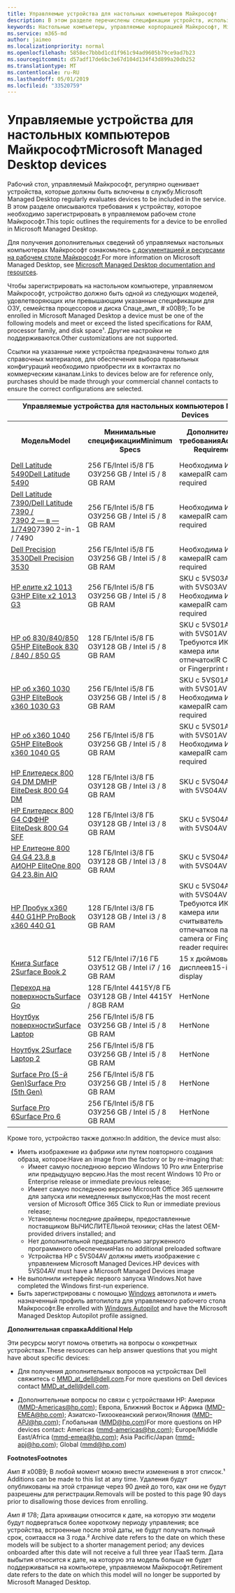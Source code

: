 ```yaml
---
title: Управляемые устройства для настольных компьютеров Майкрософт
description: В этом разделе перечислены спецификации устройств, используемые в Microsoft Managed Desktop.
keywords: Настольные компьютеры, управляемые корпорацией Майкрософт, Microsoft 365, служба, документация
ms.service: m365-md
author: jaimeo
ms.localizationpriority: normal
ms.openlocfilehash: 5858ec7bbbd1cd1f961c94ad9605b79ce9ad7b23
ms.sourcegitcommit: d57adf17de6bc3e67d104d134f43d899a20db252
ms.translationtype: MT
ms.contentlocale: ru-RU
ms.lasthandoff: 05/01/2019
ms.locfileid: "33520759"
---
```

# <a name="microsoft-managed-desktop-devices"></a><span data-ttu-id="65388-104">Управляемые устройства для настольных компьютеров Майкрософт</span><span class="sxs-lookup"><span data-stu-id="65388-104">Microsoft Managed Desktop devices</span></span> 

<span data-ttu-id="65388-105">Рабочий стол, управляемый Майкрософт, регулярно оценивает устройства, которые должны быть включены в службу.</span><span class="sxs-lookup"><span data-stu-id="65388-105">Microsoft Managed Desktop regularly evaluates devices to be included in the service.</span></span> <span data-ttu-id="65388-106">В этом разделе описываются требования к устройству, которое необходимо зарегистрировать в управляемом рабочем столе Майкрософт.</span><span class="sxs-lookup"><span data-stu-id="65388-106">This topic outlines the requirements for a device to be enrolled in Microsoft Managed Desktop.</span></span>

<span data-ttu-id="65388-107">Для получения дополнительных сведений об управляемых настольных компьютерах Майкрософт ознакомьтесь [с документацией и ресурсами на рабочем столе Майкрософт](https://docs.microsoft.com/microsoft-365/managed-desktop/).</span><span class="sxs-lookup"><span data-stu-id="65388-107">For more information on Microsoft Managed Desktop, see [Microsoft Managed Desktop documentation and resources](https://docs.microsoft.com/microsoft-365/managed-desktop/).</span></span> 

<!-- Microsoft 365 E5; Device as a Service -->
<!-- Split from device & technologies topic. Destination topic for aka.ms/device-list  -->
<span data-ttu-id="65388-108">Чтобы зарегистрировать на настольном компьютере, управляемом Майкрософт, устройство должно быть одной из следующих моделей, удовлетворяющих или превышающим указанные спецификации для ОЗУ, семейства процессоров и диска Спаце_амп_ # x00B9;.</span><span class="sxs-lookup"><span data-stu-id="65388-108">To be enrolled in Microsoft Managed Desktop a device must be one of the following models and meet or exceed the listed specifications for RAM, processor family, and disk space&#x00B9;.</span></span> <span data-ttu-id="65388-109">Другие настройки не поддерживаются.</span><span class="sxs-lookup"><span data-stu-id="65388-109">Other customizations are not supported.</span></span> 

<span data-ttu-id="65388-110">Ссылки на указанные ниже устройства предназначены только для справочных материалов, для обеспечения выбора правильных конфигураций необходимо приобрести их в контактах по коммерческим каналам.</span><span class="sxs-lookup"><span data-stu-id="65388-110">Links to devices below are for reference only, purchases should be made through your commercial channel contacts to ensure the correct configurations are selected.</span></span>

<table>
<tr><th colspan="6"><span data-ttu-id="65388-111">Управляемые устройства для настольных компьютеров Майкрософт</span><span class="sxs-lookup"><span data-stu-id="65388-111">Microsoft Managed Desktop Devices</span></span></th></tr>
<tr><th><span data-ttu-id="65388-112">Модель</span><span class="sxs-lookup"><span data-stu-id="65388-112">Model</span></span></th><th><span data-ttu-id="65388-113">Минимальные спецификации</span><span class="sxs-lookup"><span data-stu-id="65388-113">Minimum Specs</span></span></th><th><span data-ttu-id="65388-114">Дополнительные требования</span><span class="sxs-lookup"><span data-stu-id="65388-114">Additional Requirements</span></span></th><th><span data-ttu-id="65388-115">&nbsp; &nbsp; Archive&nbsp; дате_амп_ # 178;&nbsp;&nbsp;&nbsp;&nbsp;&nbsp;</span><span class="sxs-lookup"><span data-stu-id="65388-115">Archive&nbsp;&nbsp;&nbsp; Date&#178;&nbsp;&nbsp;&nbsp;&nbsp;&nbsp;</span></span></th><th><span data-ttu-id="65388-116">Выбытие Дате_амп_ # 178;</span><span class="sxs-lookup"><span data-stu-id="65388-116">Retirement Date&#178;</span></span></th></tr>
<tr><td><span data-ttu-id="65388-117"><a href="https://www.dell.com/en-us/work/shop/cty/pdp/spd/latitude-14-5490-laptop?cid=265768&st=dell%2Blatitude%2B5490&VEN1=yKFOheND,73873544881479,901q5c14135,c,,%7BProductid%7D&VEN2=be,dell%2Blatitude%2B5490&lid=5980636&dgc=st&dgseg=so&acd=12309152537461020&VEN3=112504543746142297">Dell Latitude 5490</a></span><span class="sxs-lookup"><span data-stu-id="65388-117"><a href="https://www.dell.com/en-us/work/shop/cty/pdp/spd/latitude-14-5490-laptop?cid=265768&st=dell%2Blatitude%2B5490&VEN1=yKFOheND,73873544881479,901q5c14135,c,,%7BProductid%7D&VEN2=be,dell%2Blatitude%2B5490&lid=5980636&dgc=st&dgseg=so&acd=12309152537461020&VEN3=112504543746142297">Dell Latitude 5490</a></span></span></td><td><span data-ttu-id="65388-118">256 ГБ/Intel i5/8 ГБ ОЗУ</span><span class="sxs-lookup"><span data-stu-id="65388-118">256 GB / Intel i5 / 8 GB RAM</span></span></td><td><span data-ttu-id="65388-119">Необходима ИК-камера</span><span class="sxs-lookup"><span data-stu-id="65388-119">IR camera required</span></span></td><td><span data-ttu-id="65388-120">9 января 2020 г.</span><span class="sxs-lookup"><span data-stu-id="65388-120">Jan 9, 2020</span></span></td><td><span data-ttu-id="65388-121">9 января 2023 г.</span><span class="sxs-lookup"><span data-stu-id="65388-121">Jan 9, 2023</span></span></td></tr>
<tr><td><span data-ttu-id="65388-122"><a href="https://www.dell.com/en-us/work/shop/cty/pdp/spd/latitude-13-7390-2-in-1-laptop?cid=265768&st=dell%2Blatitude%2B7390%2B2-in-1&VEN1=bRXisqe7,73255069985268,901q5c14135,c,,%7BProductid%7D&VEN2=be,dell%2Blatitude%2B7390%2B2-in-1&lid=5981275&dgc=st&dgseg=so&acd=12309152537461020&VEN3=112504543746142297">Dell Latitude 7390/</span><span class="sxs-lookup"><span data-stu-id="65388-122"><a href="https://www.dell.com/en-us/work/shop/cty/pdp/spd/latitude-13-7390-2-in-1-laptop?cid=265768&st=dell%2Blatitude%2B7390%2B2-in-1&VEN1=bRXisqe7,73255069985268,901q5c14135,c,,%7BProductid%7D&VEN2=be,dell%2Blatitude%2B7390%2B2-in-1&lid=5981275&dgc=st&dgseg=so&acd=12309152537461020&VEN3=112504543746142297">Dell Latitude 7390 /</span></span><br/> <span data-ttu-id="65388-123">7390 2 — в — 1/7490</a></span><span class="sxs-lookup"><span data-stu-id="65388-123">7390 2-in-1 / 7490</a></span></span></td><td><span data-ttu-id="65388-124">256 ГБ/Intel i5/8 ГБ ОЗУ</span><span class="sxs-lookup"><span data-stu-id="65388-124">256 GB / Intel i5 / 8 GB RAM</span></span></td><td><span data-ttu-id="65388-125">Необходима ИК-камера</span><span class="sxs-lookup"><span data-stu-id="65388-125">IR camera required</span></span></td><td><span data-ttu-id="65388-126">9 января 2020 г.</span><span class="sxs-lookup"><span data-stu-id="65388-126">Jan 9, 2020</span></span></td><td><span data-ttu-id="65388-127">9 января 2023 г.</span><span class="sxs-lookup"><span data-stu-id="65388-127">Jan 9, 2023</span></span></td></tr>
<tr><td><span data-ttu-id="65388-128"><a href="https://www.dell.com/en-us/work/shop/cty/pdp/spd/precision-15-3530-laptop?cid=265720&st=dell%2Bprecision%2B3530&VEN1=ihEzXzFB,73667408703289,901q5c14135,c,,%7BProductid%7D&VEN2=be,dell%2Bprecision%2B3530&lid=42076560130&dgc=st&dgseg=so&acd=12309152537461020&VEN3=112504543746142297">Dell Precision 3530</a></span><span class="sxs-lookup"><span data-stu-id="65388-128"><a href="https://www.dell.com/en-us/work/shop/cty/pdp/spd/precision-15-3530-laptop?cid=265720&st=dell%2Bprecision%2B3530&VEN1=ihEzXzFB,73667408703289,901q5c14135,c,,%7BProductid%7D&VEN2=be,dell%2Bprecision%2B3530&lid=42076560130&dgc=st&dgseg=so&acd=12309152537461020&VEN3=112504543746142297">Dell Precision 3530</a></span></span></td><td><span data-ttu-id="65388-129">256 ГБ/Intel i5/8 ГБ ОЗУ</span><span class="sxs-lookup"><span data-stu-id="65388-129">256 GB / Intel i5 / 8 GB RAM</span></span></td><td><span data-ttu-id="65388-130">Необходима ИК-камера</span><span class="sxs-lookup"><span data-stu-id="65388-130">IR camera required</span></span></td><td><span data-ttu-id="65388-131">22 мая 2020 г.</span><span class="sxs-lookup"><span data-stu-id="65388-131">May 22, 2020</span></span></td><td><span data-ttu-id="65388-132">22 мая 2023 г.</span><span class="sxs-lookup"><span data-stu-id="65388-132">May 22, 2023</span></span></td></tr>
<tr><td><span data-ttu-id="65388-133"><a href="https://store.hp.com/us/en/mdp/laptops/hp-elite-x2-1013-3074457345617296670--1#!&tab=features">HP елите x2 1013 G3</a></span><span class="sxs-lookup"><span data-stu-id="65388-133"><a href="https://store.hp.com/us/en/mdp/laptops/hp-elite-x2-1013-3074457345617296670--1#!&tab=features">HP Elite x2 1013 G3</a></span></span></td><td><span data-ttu-id="65388-134">256 ГБ/Intel i5/8 ГБ ОЗУ</span><span class="sxs-lookup"><span data-stu-id="65388-134">256 GB / Intel i5 / 8 GB RAM</span></span></td><td><span data-ttu-id="65388-135">SKU с 5VS03AV</span><span class="sxs-lookup"><span data-stu-id="65388-135">SKU with 5VS03AV</span></span> <br />
<span data-ttu-id="65388-136">Необходима ИК-камера</span><span class="sxs-lookup"><span data-stu-id="65388-136">IR camera required</span></span>
</td><td><span data-ttu-id="65388-137">14 мая 2020 г.</span><span class="sxs-lookup"><span data-stu-id="65388-137">May 14, 2020</span></span></td><td><span data-ttu-id="65388-138">14 мая 2023 г.</span><span class="sxs-lookup"><span data-stu-id="65388-138">May 14, 2023</span></span></td></tr>
<tr><td><span data-ttu-id="65388-139"><a href="https://store.hp.com/us/en/mdp/laptops/elitebook-840#!&tab=features">HP об 830/840/850 G5</a></span><span class="sxs-lookup"><span data-stu-id="65388-139"><a href="https://store.hp.com/us/en/mdp/laptops/elitebook-840#!&tab=features">HP EliteBook 830 / 840 / 850 G5</a></span></span></td><td><span data-ttu-id="65388-140">128 ГБ/Intel i5/8 ГБ ОЗУ</span><span class="sxs-lookup"><span data-stu-id="65388-140">128 GB / Intel i5 / 8 GB RAM</span></span></td><td><span data-ttu-id="65388-141">SKU с 5VS01AV</span><span class="sxs-lookup"><span data-stu-id="65388-141">SKU with 5VS01AV</span></span> <br />
<span data-ttu-id="65388-142">Требуются ИК-камера или отпечаток</span><span class="sxs-lookup"><span data-stu-id="65388-142">IR Camera or Fingerprint required</span></span></td><td><span data-ttu-id="65388-143">15 февраля 2020 г.</span><span class="sxs-lookup"><span data-stu-id="65388-143">Feb 15, 2020</span></span></td><td><span data-ttu-id="65388-144">15 февраля 2023 г.</span><span class="sxs-lookup"><span data-stu-id="65388-144">Feb 15, 2023</span></span></td></tr>
<tr><td><span data-ttu-id="65388-145"><a href="https://store.hp.com/us/en/mdp/laptops/hp-elitebook-x360-1030-g2--1#tab=features">HP об x360 1030 G3</a></span><span class="sxs-lookup"><span data-stu-id="65388-145"><a href="https://store.hp.com/us/en/mdp/laptops/hp-elitebook-x360-1030-g2--1#tab=features">HP EliteBook x360 1030 G3</a></span></span></td><td><span data-ttu-id="65388-146">256 ГБ/Intel i5/8 ГБ ОЗУ</span><span class="sxs-lookup"><span data-stu-id="65388-146">256 GB / Intel i5 / 8 GB RAM</span></span></td><td><span data-ttu-id="65388-147">SKU с 5VS01AV</span><span class="sxs-lookup"><span data-stu-id="65388-147">SKU with 5VS01AV</span></span> <br />
<span data-ttu-id="65388-148">Необходима ИК-камера</span><span class="sxs-lookup"><span data-stu-id="65388-148">IR camera required</span></span></td><td><span data-ttu-id="65388-149">14 мая 2020 г.</span><span class="sxs-lookup"><span data-stu-id="65388-149">May 14, 2020</span></span></td><td><span data-ttu-id="65388-150">14 мая 2023 г.</span><span class="sxs-lookup"><span data-stu-id="65388-150">May 14, 2023</span></span></td></tr>
<tr><td><span data-ttu-id="65388-151"><a href="https://store.hp.com/us/en/mdp/laptops/hp-elitebook-x360-1040-3074457345617328670--1#!&tab=features">HP об x360 1040 G5</a></span><span class="sxs-lookup"><span data-stu-id="65388-151"><a href="https://store.hp.com/us/en/mdp/laptops/hp-elitebook-x360-1040-3074457345617328670--1#!&tab=features">HP EliteBook x360 1040 G5</a></span></span></td><td><span data-ttu-id="65388-152">256 ГБ/Intel i5/8 ГБ ОЗУ</span><span class="sxs-lookup"><span data-stu-id="65388-152">256 GB / Intel i5 / 8 GB RAM</span></span></td><td><span data-ttu-id="65388-153">SKU с 5VS01AV</span><span class="sxs-lookup"><span data-stu-id="65388-153">SKU with 5VS01AV</span></span> <br />
<span data-ttu-id="65388-154">Необходима ИК-камера</span><span class="sxs-lookup"><span data-stu-id="65388-154">IR camera required</span></span></td><td><span data-ttu-id="65388-155">23 октября 2020 г.</span><span class="sxs-lookup"><span data-stu-id="65388-155">Oct 23, 2020</span></span></td><td><span data-ttu-id="65388-156">23 октября 2023 г.</span><span class="sxs-lookup"><span data-stu-id="65388-156">Oct 23, 2023</span></span></td></tr>
<tr><td><span data-ttu-id="65388-157"><a href="https://store.hp.com/us/en/mdp/desktops/elitedesk-800-mini-349547--1#!&tab=features">HP Елитедеск 800 G4 DM DM</a></span><span class="sxs-lookup"><span data-stu-id="65388-157"><a href="https://store.hp.com/us/en/mdp/desktops/elitedesk-800-mini-349547--1#!&tab=features">HP EliteDesk 800 G4 DM</a></span></span></td><td><span data-ttu-id="65388-158">128 ГБ/Intel i3/8 ГБ ОЗУ</span><span class="sxs-lookup"><span data-stu-id="65388-158">128 GB / Intel i3 / 8 GB RAM</span></span></td><td><span data-ttu-id="65388-159">SKU с 5VS04AV</span><span class="sxs-lookup"><span data-stu-id="65388-159">SKU with 5VS04AV</span></span></td><td><span data-ttu-id="65388-160">18 июля 2020 г.</span><span class="sxs-lookup"><span data-stu-id="65388-160">Jul 18, 2020</span></span></td><td><span data-ttu-id="65388-161">18 июля 2023 г.</span><span class="sxs-lookup"><span data-stu-id="65388-161">Jul 18, 2023</span></span></td></tr>
<tr><td><span data-ttu-id="65388-162"><a href="https://store.hp.com/us/en/mdp/desktops/elitedesk-800-small-form-factor-349548--1#!&tab=features">HP Елитедеск 800 G4 СФФ</a></span><span class="sxs-lookup"><span data-stu-id="65388-162"><a href="https://store.hp.com/us/en/mdp/desktops/elitedesk-800-small-form-factor-349548--1#!&tab=features">HP EliteDesk 800 G4 SFF</a></span></span></td><td><span data-ttu-id="65388-163">128 ГБ/Intel i3/8 ГБ ОЗУ</span><span class="sxs-lookup"><span data-stu-id="65388-163">128 GB / Intel i3 / 8 GB RAM</span></span></td><td><span data-ttu-id="65388-164">SKU с 5VS04AV</span><span class="sxs-lookup"><span data-stu-id="65388-164">SKU with 5VS04AV</span></span></td><td><span data-ttu-id="65388-165">18 июля 2020 г.</span><span class="sxs-lookup"><span data-stu-id="65388-165">Jul 18, 2020</span></span></td><td><span data-ttu-id="65388-166">18 июля 2023 г.</span><span class="sxs-lookup"><span data-stu-id="65388-166">Jul 18, 2023</span></span></td></tr>
<tr><td><span data-ttu-id="65388-167"><a href="https://store.hp.com/us/en/mdp/desktops/eliteone-800-all-in-one-349552--1#!&tab=features">HP Елитеоне 800 G4 G4 23.8 в АИО</a></span><span class="sxs-lookup"><span data-stu-id="65388-167"><a href="https://store.hp.com/us/en/mdp/desktops/eliteone-800-all-in-one-349552--1#!&tab=features">HP EliteOne 800 G4 23.8in AIO</a></span></span></td><td><span data-ttu-id="65388-168">128 ГБ/Intel i3/8 ГБ ОЗУ</span><span class="sxs-lookup"><span data-stu-id="65388-168">128 GB / Intel i3 / 8 GB RAM</span></span></td><td><span data-ttu-id="65388-169">SKU с 5VS04AV</span><span class="sxs-lookup"><span data-stu-id="65388-169">SKU with 5VS04AV</span></span></td><td><span data-ttu-id="65388-170">18 июля 2020 г.</span><span class="sxs-lookup"><span data-stu-id="65388-170">Jul 18, 2020</span></span></td><td><span data-ttu-id="65388-171">18 июля 2023 г.</span><span class="sxs-lookup"><span data-stu-id="65388-171">Jul 18, 2023</span></span></td></tr>
<tr><td><span data-ttu-id="65388-172"><a href="https://store.hp.com/us/en/mdp/laptops/hp-probook-x360-440-3074457345617293669--1#!&tab=features">HP Пробук x360 440 G1</a></span><span class="sxs-lookup"><span data-stu-id="65388-172"><a href="https://store.hp.com/us/en/mdp/laptops/hp-probook-x360-440-3074457345617293669--1#!&tab=features">HP ProBook x360 440 G1</a></span></span></td><td><span data-ttu-id="65388-173">128 ГБ/Intel i3/8 ГБ ОЗУ</span><span class="sxs-lookup"><span data-stu-id="65388-173">128 GB / Intel i3 / 8 GB RAM</span></span></td><td><span data-ttu-id="65388-174">SKU с 5VS04AV</span><span class="sxs-lookup"><span data-stu-id="65388-174">SKU with 5VS04AV</span></span> <br />
<span data-ttu-id="65388-175">Требуются ИК-камера или считыватель отпечатков пальцев</span><span class="sxs-lookup"><span data-stu-id="65388-175">IR camera or Fingerprint reader required</span></span></td><td><span data-ttu-id="65388-176">6 июня 2020 г.</span><span class="sxs-lookup"><span data-stu-id="65388-176">Jun 6, 2020</span></span></td><td><span data-ttu-id="65388-177">6 июня 2023 г.</span><span class="sxs-lookup"><span data-stu-id="65388-177">Jun 6, 2023</span></span></td></tr>
<tr><td><span data-ttu-id="65388-178"><a href="https://www.microsoft.com/en-us/p/surface-book-2-for-business/8x4htznfgg38/lbh3?cid=msft_web_collection&CustomerIntent=Consumer">Книга Surface 2</a></span><span class="sxs-lookup"><span data-stu-id="65388-178"><a href="https://www.microsoft.com/en-us/p/surface-book-2-for-business/8x4htznfgg38/lbh3?cid=msft_web_collection&CustomerIntent=Consumer">Surface Book 2</a></span></span></td><td><span data-ttu-id="65388-179">512 ГБ/Intel i7/16 ГБ ОЗУ</span><span class="sxs-lookup"><span data-stu-id="65388-179">512 GB / Intel i7 / 16 GB RAM</span></span></td><td><span data-ttu-id="65388-180">15 х дюймовых дисплеев</span><span class="sxs-lookup"><span data-stu-id="65388-180">15-inch display</span></span></td><td><span data-ttu-id="65388-181">16 ноября 2019 г.</span><span class="sxs-lookup"><span data-stu-id="65388-181">Nov 16, 2019</span></span></td><td><span data-ttu-id="65388-182">16 ноября 2022 г.</span><span class="sxs-lookup"><span data-stu-id="65388-182">Nov 16, 2022</span></span></td></tr>
<tr><td><span data-ttu-id="65388-183"><a href="https://www.microsoft.com/en-us/p/surface-go-for-business/909wr0x3sgfk/8khl?cid=msft_web_collection&CustomerIntent=Consumer&activetab=pivot%3aoverviewtab">Переход на поверхность</a></span><span class="sxs-lookup"><span data-stu-id="65388-183"><a href="https://www.microsoft.com/en-us/p/surface-go-for-business/909wr0x3sgfk/8khl?cid=msft_web_collection&CustomerIntent=Consumer&activetab=pivot%3aoverviewtab">Surface Go</a></span></span></td><td><span data-ttu-id="65388-184">128 ГБ/Intel 4415Y/8 ГБ ОЗУ</span><span class="sxs-lookup"><span data-stu-id="65388-184">128 GB / Intel 4415Y / 8GB RAM</span></span></td><td><span data-ttu-id="65388-185">Нет</span><span class="sxs-lookup"><span data-stu-id="65388-185">None</span></span></td><td><span data-ttu-id="65388-186">Авг 2, 2020</span><span class="sxs-lookup"><span data-stu-id="65388-186">Aug 2, 2020</span></span></td><td><span data-ttu-id="65388-187">Авг 2, 2023</span><span class="sxs-lookup"><span data-stu-id="65388-187">Aug 2, 2023</span></span></td></tr>
<tr><td><span data-ttu-id="65388-188"><a href="https://www.microsoft.com/en-us/p/surface-laptop-1st-gen-for-business/8w36k32zm453/g4vs?cid=msft_web_collection&CustomerIntent=Consumer&activetab=pivot%3aoverviewtab">Ноутбук поверхности</a></span><span class="sxs-lookup"><span data-stu-id="65388-188"><a href="https://www.microsoft.com/en-us/p/surface-laptop-1st-gen-for-business/8w36k32zm453/g4vs?cid=msft_web_collection&CustomerIntent=Consumer&activetab=pivot%3aoverviewtab">Surface Laptop</a></span></span></td><td><span data-ttu-id="65388-189">256 ГБ/Intel i5/8 ГБ ОЗУ</span><span class="sxs-lookup"><span data-stu-id="65388-189">256 GB / Intel i5 / 8 GB RAM</span></span></td><td><span data-ttu-id="65388-190">Нет</span><span class="sxs-lookup"><span data-stu-id="65388-190">None</span></span></td><td><span data-ttu-id="65388-191">20 мая 2019 г.</span><span class="sxs-lookup"><span data-stu-id="65388-191">May 20, 2019</span></span></td><td><span data-ttu-id="65388-192">20 мая 2022 г.</span><span class="sxs-lookup"><span data-stu-id="65388-192">May 20, 2022</span></span></td></tr>
<tr><td><span data-ttu-id="65388-193"><a href="https://www.microsoft.com/en-us/p/surface-laptop-2-for-business/8xlk0g60tlb6/hkq9?cid=msft_web_collection&CustomerIntent=Consumer">Ноутбук 2</a></span><span class="sxs-lookup"><span data-stu-id="65388-193"><a href="https://www.microsoft.com/en-us/p/surface-laptop-2-for-business/8xlk0g60tlb6/hkq9?cid=msft_web_collection&CustomerIntent=Consumer">Surface Laptop 2</a></span></span></td><td><span data-ttu-id="65388-194">256 ГБ/Intel i5/8 ГБ ОЗУ</span><span class="sxs-lookup"><span data-stu-id="65388-194">256 GB / Intel i5 / 8 GB RAM</span></span> </td><td><span data-ttu-id="65388-195">Нет</span><span class="sxs-lookup"><span data-stu-id="65388-195">None</span></span></td><td><span data-ttu-id="65388-196">16 октября 2020 г.</span><span class="sxs-lookup"><span data-stu-id="65388-196">Oct 16, 2020</span></span></td><td><span data-ttu-id="65388-197">16 октября 2023 г.</span><span class="sxs-lookup"><span data-stu-id="65388-197">Oct 16, 2023</span></span></td></tr>
<tr><td><span data-ttu-id="65388-198"><a href="https://www.microsoft.com/en-us/p/surface-pro-5th-gen-for-business/907tds4dgwwv/kkzn?cid=msft_web_collection&CustomerIntent=Consumer">Surface Pro (5-й Gen)</a></span><span class="sxs-lookup"><span data-stu-id="65388-198"><a href="https://www.microsoft.com/en-us/p/surface-pro-5th-gen-for-business/907tds4dgwwv/kkzn?cid=msft_web_collection&CustomerIntent=Consumer">Surface Pro (5th Gen)</a></span></span></td><td> <span data-ttu-id="65388-199">256 ГБ/Intel i5/8 ГБ ОЗУ</span><span class="sxs-lookup"><span data-stu-id="65388-199">256 GB / Intel i5 / 8 GB RAM</span></span></td><td><span data-ttu-id="65388-200">Нет</span><span class="sxs-lookup"><span data-stu-id="65388-200">None</span></span></td><td><span data-ttu-id="65388-201">15 июня 2019 г.</span><span class="sxs-lookup"><span data-stu-id="65388-201">Jun 15, 2019</span></span></td><td><span data-ttu-id="65388-202">15 июня 2022 г.</span><span class="sxs-lookup"><span data-stu-id="65388-202">Jun 15, 2022</span></span></td></tr>
<tr><td><span data-ttu-id="65388-203"><a href="https://www.microsoft.com/en-us/p/surface-pro-6-for-business/8xjq3d3lrp0r/grf9?cid=msft_web_collection&CustomerIntent=Consumer&activetab=pivot%3aoverviewtab">Surface Pro 6</a></span><span class="sxs-lookup"><span data-stu-id="65388-203"><a href="https://www.microsoft.com/en-us/p/surface-pro-6-for-business/8xjq3d3lrp0r/grf9?cid=msft_web_collection&CustomerIntent=Consumer&activetab=pivot%3aoverviewtab">Surface Pro 6</a></span></span></td><td><span data-ttu-id="65388-204">256 ГБ/Intel i5/8 ГБ ОЗУ</span><span class="sxs-lookup"><span data-stu-id="65388-204">256 GB / Intel i5 / 8 GB RAM</span></span></td><td><span data-ttu-id="65388-205">Нет</span><span class="sxs-lookup"><span data-stu-id="65388-205">None</span></span></td><td><span data-ttu-id="65388-206">16 октября 2020 г.</span><span class="sxs-lookup"><span data-stu-id="65388-206">Oct 16, 2020</span></span></td><td><span data-ttu-id="65388-207">16 октября 2023 г.</span><span class="sxs-lookup"><span data-stu-id="65388-207">Oct 16, 2023</span></span></td></tr>
</table>

<span data-ttu-id="65388-208">Кроме того, устройство также должно:</span><span class="sxs-lookup"><span data-stu-id="65388-208">In addition, the device must also:</span></span>     

- <span data-ttu-id="65388-209">Иметь изображение из фабрики или путем повторного создания образа, которое:</span><span class="sxs-lookup"><span data-stu-id="65388-209">Have an image from the factory or by re-imaging that:</span></span>
    - <span data-ttu-id="65388-210">Имеет самую последнюю версию Windows 10 Pro или Enterprise или предыдущую версию.</span><span class="sxs-lookup"><span data-stu-id="65388-210">Has the most recent Windows 10 Pro or Enterprise release or immediate previous release;</span></span>
    - <span data-ttu-id="65388-211">Имеет самую последнюю версию Microsoft Office 365 щелкните для запуска или немедленных выпусков;</span><span class="sxs-lookup"><span data-stu-id="65388-211">Has the most recent version of Microsoft Office 365 Click to Run or immediate previous release;</span></span>
    - <span data-ttu-id="65388-212">Установлены последние драйверы, предоставленные поставщиком ВЫЧИСЛИТЕЛЬной техники; с</span><span class="sxs-lookup"><span data-stu-id="65388-212">Has the latest OEM-provided drivers installed; and</span></span>
    - <span data-ttu-id="65388-213">Нет дополнительной предварительно загруженного программного обеспечения</span><span class="sxs-lookup"><span data-stu-id="65388-213">Has no additional preloaded software</span></span>
    - <span data-ttu-id="65388-214">Устройства HP с 5VS04AV должны иметь изображение с управлением Microsoft Managed Devices.</span><span class="sxs-lookup"><span data-stu-id="65388-214">HP devices with 5VS04AV must have a Microsoft Managed Devices image</span></span>
- <span data-ttu-id="65388-215">Не выполнили интерфейс первого запуска Windows.</span><span class="sxs-lookup"><span data-stu-id="65388-215">Not have completed the Windows first-run experience.</span></span>
- <span data-ttu-id="65388-216">Быть зарегистрированы с помощью [Windows](https://docs.microsoft.com/en-us/windows/deployment/windows-autopilot/user-driven-aad) автопилота и иметь назначенный профиль автопилота для управляемого рабочего стола Майкрософт.</span><span class="sxs-lookup"><span data-stu-id="65388-216">Be enrolled with [Windows Autopilot](https://docs.microsoft.com/en-us/windows/deployment/windows-autopilot/user-driven-aad) and have the Microsoft Managed Desktop Autopilot profile assigned.</span></span>

<span data-ttu-id="65388-217">**Дополнительная справка**</span><span class="sxs-lookup"><span data-stu-id="65388-217">**Additional Help**</span></span>

<span data-ttu-id="65388-218">Эти ресурсы могут помочь ответить на вопросы о конкретных устройствах.</span><span class="sxs-lookup"><span data-stu-id="65388-218">These resources can help answer questions that you might have about specific devices:</span></span>

- <span data-ttu-id="65388-219">Для получения дополнительных вопросов на устройствах Dell свяжитесь с <a href="mailto:MMD_at_dell@dell.com">MMD_at_dell@dell.com</a>.</span><span class="sxs-lookup"><span data-stu-id="65388-219">For more questions on Dell devices contact <a href="mailto:MMD_at_dell@dell.com">MMD_at_dell@dell.com</a>.</span></span>

- <span data-ttu-id="65388-220">Дополнительные вопросы по связи с устройствами HP: Америки (<a href="mailto:mmd-americas@hp.com">MMD-Americas@hp.com</a>); Европа, Ближний Восток и Африка (<a href="mailto:mmd-emea@hp.com">MMD-EMEA@hp.com</a>); Азиатско-Тихоокеанский регион/Япония (<a href="mailto:mmd-apj@hp.com">MMD-APJ@hp.com</a>); Глобальная (<a href="mailto:mmd@hp.com">MMD@hp.com</a>)</span><span class="sxs-lookup"><span data-stu-id="65388-220">For more questions on HP devices contact: Americas (<a href="mailto:mmd-americas@hp.com">mmd-americas@hp.com</a>); Europe/Middle East/Africa (<a href="mailto:mmd-emea@hp.com">mmd-emea@hp.com</a>); Asia Pacific/Japan (<a href="mailto:mmd-apj@hp.com">mmd-apj@hp.com</a>); Global (<a href="mailto:mmd@hp.com">mmd@hp.com</a>)</span></span>

<span data-ttu-id="65388-221">**Footnotes**</span><span class="sxs-lookup"><span data-stu-id="65388-221">**Footnotes**</span></span>

<span data-ttu-id="65388-222">_Амп_ # x00B9; В любой момент можно внести изменения в этот список.</span><span class="sxs-lookup"><span data-stu-id="65388-222">&#x00B9; Additions can be made to this list at any time.</span></span> <span data-ttu-id="65388-223">Удаления будут опубликованы на этой странице через 90 дней до того, как они не будут разрешены для регистрации.</span><span class="sxs-lookup"><span data-stu-id="65388-223">Removals will be posted to this page 90 days prior to disallowing those devices from enrolling.</span></span>

<span data-ttu-id="65388-224">_Амп_ # 178; Дата архивации относится к дате, на которую эти модели будут подвергаться более короткому периоду управления; все устройства, встроенные после этой даты, не будут получать полный срок, соитаасся на 3 года.</span><span class="sxs-lookup"><span data-stu-id="65388-224">&#178; Archive date refers to the date on which these models will be subject to a shorter management period; any devices onboarded after this date will not receive a full three year ITaaS term.</span></span> <span data-ttu-id="65388-225">Дата выбытия относится к дате, на которую эта модель больше не будет поддерживаться на компьютере, управляемом Майкрософт.</span><span class="sxs-lookup"><span data-stu-id="65388-225">Retirement date refers to the date on which this model will no longer be supported by Microsoft Managed Desktop.</span></span>


